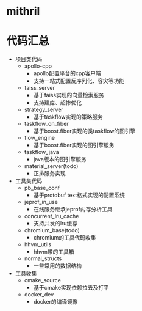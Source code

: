 # mithril

# 代码汇总
- 项目类代码
    - apollo-cpp
        - apollo配置平台的cpp客户端 
        - 支持一站式配置反序列化、容灾等功能
    - faiss_server
        - 基于faiss实现的向量检索服务
        - 支持建库、超惨优化
    - strategy_server
        - 基于taskflow实现的策略服务
    - taskflow_on_fiber
        - 基于boost.fiber实现的类taskflow的图引擎
    - flow_engine
        - 基于boost.fiber实现的图引擎服务
    - taskflow_java
        - java版本的图引擎服务
    - material_server(todo)
        - 正排服务实现
- 工具类代码
    - pb_base_conf
        - 基于protobuf text格式实现的配置系统
    - jeprof_in_use
        - 在线服务继承jeprof内存分析工具
    - concurrent_lru_cache
        - 支持并发的lru缓存
    - chromium_base(todo)
        - chromium的工具代码收集
    - hhvm_utils
        - hhvm带的工具箱
    - normal_structs
        - 一些常用的数据结构
- 工具收集
    - cmake_source
        - 基于cmake实现依赖拉去及打平
    - docker_dev
        - docker的编译镜像
    

